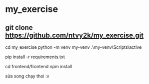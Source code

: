 # my_exercise

## git clone https://github.com/ntvy2k/my_exercise.git
cd my_exercise
python -m venv my-venv
.\my-venv\Scripts\active

pip install -r requirements.txt

cd frontend/frontend
npm install

sửa xong chạy thoi :v
